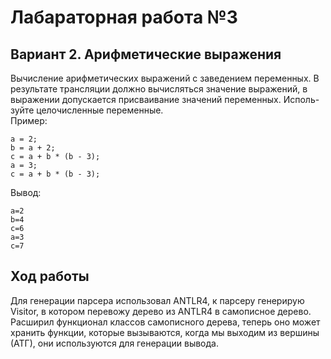 # Лабараторная работа №3
## Вариант 2. Арифметические выражения
Вычисление арифметических выражений с заведением переменных.
В результате трансляции должно вычисляться значение выражений, в выражении допускается присваивание значений переменных. Исполь- зуйте целочисленные переменные. 
<br>
Пример:

    a = 2;
    b = a + 2;
    c = a + b * (b - 3);
    a = 3;
    c = a + b * (b - 3);

Вывод:

    a=2
    b=4
    c=6
    a=3
    c=7

## Ход работы
Для генерации парсера использовал ANTLR4, к парсеру генерирую Visitor, 
в котором перевожу дерево из ANTLR4 в самописное дерево. Расширил функционал классов самописного дерева, теперь оно
может хранить функции, которые вызываются, когда мы выходим из вершины (АТГ),
они используются для генерации вывода.